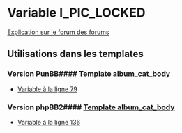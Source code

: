 # Variable I_PIC_LOCKED
[Explication sur le forum des forums](http://forum.forumactif.com/t294113-listing-des-variables#I_PIC_LOCKED)
## Utilisations dans les templates
### Version PunBB#### [Template album_cat_body](punbb/album_cat_body.md)
* [Variable à la ligne 79](../punbb/album_cat_body.tpl#L79)
### Version phpBB2#### [Template album_cat_body](subsilver/album_cat_body.md)
* [Variable à la ligne 136](../subsilver/album_cat_body.tpl#L136)